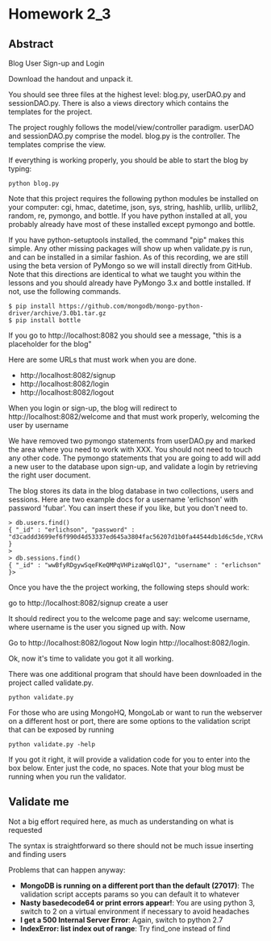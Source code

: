 # Homework 2_3
## Abstract

Blog User Sign-up and Login

Download the handout and unpack it.

You should see three files at the highest level: blog.py, userDAO.py and sessionDAO.py. There is also a views directory which contains the templates for the project.

The project roughly follows the model/view/controller paradigm. userDAO and sessionDAO.py comprise the model. blog.py is the controller. The templates comprise the view.

If everything is working properly, you should be able to start the blog by typing:

    python blog.py

Note that this project requires the following python modules be installed on your computer: cgi, hmac, datetime, json, sys, string, hashlib, urllib, urllib2, random, re, pymongo, and bottle. If you have python installed at all, you probably already have most of these installed except pymongo and bottle.

If you have python-setuptools installed, the command "pip" makes this simple. Any other missing packages will show up when validate.py is run, and can be installed in a similar fashion. As of this recording, we are still using the beta version of PyMongo so we will install directly from GitHub. Note that this directions are identical to what we taught you within the lessons and you should already have PyMongo 3.x and bottle installed. If not, use the following commands.

    $ pip install https://github.com/mongodb/mongo-python-driver/archive/3.0b1.tar.gz
    $ pip install bottle

If you go to http://localhost:8082 you should see a message, "this is a placeholder for the blog"

Here are some URLs that must work when you are done.

* http://localhost:8082/signup
* http://localhost:8082/login
* http://localhost:8082/logout

When you login or sign-up, the blog will redirect to http://localhost:8082/welcome and that must work properly, welcoming the user by username

We have removed two pymongo statements from userDAO.py and marked the area where you need to work with XXX. You should not need to touch any other code. The pymongo statements that you are going to add will add a new user to the database upon sign-up, and validate a login by retrieving the right user document.

The blog stores its data in the blog database in two collections, users and sessions. Here are two example docs for a username 'erlichson' with password 'fubar'. You can insert these if you like, but you don't need to.

    > db.users.find()
    { "_id" : "erlichson", "password" : "d3caddd3699ef6f990d4d53337ed645a3804fac56207d1b0fa44544db1d6c5de,YCRvW" }
    > 
    > db.sessions.find()
    { "_id" : "wwBfyRDgywSqeFKeQMPqVHPizaWqdlQJ", "username" : "erlichson" }> 

Once you have the the project working, the following steps should work:

go to http://localhost:8082/signup
create a user

It should redirect you to the welcome page and say: welcome username, where username is the user you signed up with. Now

Go to http://localhost:8082/logout
Now login http://localhost:8082/login.


Ok, now it's time to validate you got it all working.

There was one additional program that should have been downloaded in the project called validate.py.

    python validate.py

For those who are using MongoHQ, MongoLab or want to run the webserver on a different host or port, there are some options to the validation script that can be exposed by running

    python validate.py -help

If you got it right, it will provide a validation code for you to enter into the box below. Enter just the code, no spaces. Note that your blog must be running when you run the validator.


## Validate me

Not a big effort required here, as much as understanding on what is requested

The syntax is straightforward so there should not be much issue inserting and finding users

Problems that can happen anyway:

* __MongoDB is running on a different port than the default (27017)__: The validation script accepts params so you can default it to whatever
* __Nasty basedecode64 or print errors appear!__: You are using python 3, switch to 2 on a virtual environment if necessary to avoid headaches
* __I get a 500 Internal Server Error__: Again, switch to python 2.7
* __IndexError: list index out of range__: Try find_one instead of find